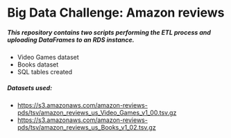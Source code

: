 # Big Data Challenge: Amazon reviews

##### This repository contains two scripts performing the ETL process and uploading DataFrames to an RDS instance.

* Video Games dataset
* Books dataset
* SQL tables created

##### Datasets used:

* https://s3.amazonaws.com/amazon-reviews-pds/tsv/amazon_reviews_us_Video_Games_v1_00.tsv.gz
* https://s3.amazonaws.com/amazon-reviews-pds/tsv/amazon_reviews_us_Books_v1_02.tsv.gz
